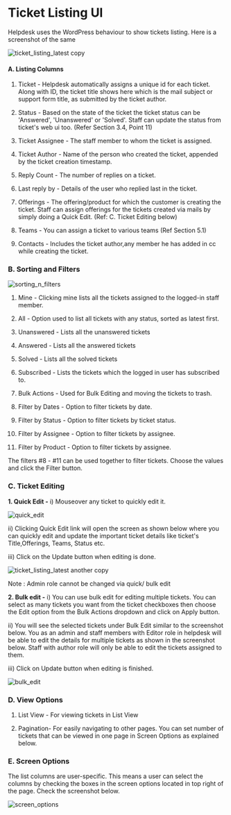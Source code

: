 # Ticket Listing UI


Helpdesk uses the WordPress behaviour to show tickets listing.
Here is a screenshot of the same


![ticket_listing_latest copy](https://cloud.githubusercontent.com/assets/8191145/7650567/806acfe4-fb15-11e4-91f6-19b3507a08a7.png)

#### A. Listing Columns

1. Ticket - Helpdesk automatically assigns a unique id for each ticket. Along with ID, the ticket title shows here which is the mail subject or support form title, as submitted by the ticket author.

2. Status -  Based on the state of the ticket the ticket status can be 'Answered', 'Unanswered' or 'Solved'. Staff can update the status from ticket's web ui too. (Refer Section 3.4, Point 11)

3. Ticket Assignee - The staff member to whom the ticket is assigned.

4. Ticket Author - Name of the person who created the ticket, appended by the ticket creation timestamp.

5. Reply Count - The number of replies on a ticket.

6. Last reply by - Details of the user who replied last in the ticket.

7. Offerings -  The offering/product for which the customer is creating the ticket. Staff can assign offerings for the tickets created via mails by simply doing a Quick Edit. (Ref: C. Ticket Editing below)

8. Teams - You can assign a ticket to various teams (Ref Section 5.1)

9. Contacts - Includes the ticket author,any member he has added in cc while creating the ticket.


### B. Sorting and Filters

![sorting_n_filters](https://cloud.githubusercontent.com/assets/8191145/7651616/20581480-fb20-11e4-8aa2-e3bab5545b45.png)


1. Mine - Clicking mine lists all the tickets assigned to the logged-in staff member.

2. All - Option used to list all tickets with any status, sorted as latest first.

3. Unanswered - Lists all the unanswered tickets

4. Answered - Lists all the answered tickets

5. Solved - Lists all the solved tickets

6. Subscribed - Lists the tickets which the logged in user has subscribed to.

7. Bulk Actions - Used for Bulk Editing and moving the tickets to trash.

8. Filter by Dates - Option to filter tickets by date.

9. Filter by Status - Option to filter tickets by ticket status.

10. Filter by Assignee - Option to filter tickets by assignee.

11. Filter by Product - Option to filter tickets by assignee.

The filters #8 - #11 can be used together to filter tickets. Choose the values and click the Filter button.


### C. Ticket Editing

**1. Quick Edit -** i) Mouseover any ticket to quickly edit it.

![quick_edit](https://cloud.githubusercontent.com/assets/8191145/7651073/257aa762-fb1a-11e4-9e43-276d6a2657c2.png)


ii) Clicking Quick Edit link will open the screen as shown below where you can quickly edit and update the important ticket details like ticket's Title,Offerings, Teams, Status etc.

iii) Click on the Update button when editing is done.

![ticket_listing_latest another copy](https://cloud.githubusercontent.com/assets/8191145/7651113/86098eb8-fb1a-11e4-907a-267ebb700147.png)

 Note : Admin role cannot be changed via quick/ bulk edit


**2. Bulk edit -** i) You can use bulk edit for editing multiple tickets. You can select as many tickets you want from the ticket checkboxes then choose the Edit option from the Bulk Actions dropdown and click on Apply button.

ii) You will see the selected tickets under Bulk Edit similar to  the screenshot below.
You as an admin and staff members with Editor role in helpdesk will be able to edit the details for multiple tickets as shown in the screenshot below. Staff with author role will only be able to edit the tickets assigned to them.

iii) Click on Update button when editing is finished.

![bulk_edit](https://cloud.githubusercontent.com/assets/8191145/7651158/02f42514-fb1b-11e4-858e-77b381a89f97.png)


### D. View Options

1. List View - For viewing tickets in List View

2. Pagination- For easily navigating to other pages. You can set number of tickets that can be viewed in one page in Screen Options as explained below.

### E. Screen Options

The list columns are user-specific. This means a user can select the columns by  checking the boxes in the screen options located in top right of the page. Check the screenshot below.

![screen_options](https://cloud.githubusercontent.com/assets/8191145/7675245/acbfe080-fd53-11e4-9b64-bab183628df1.png)
